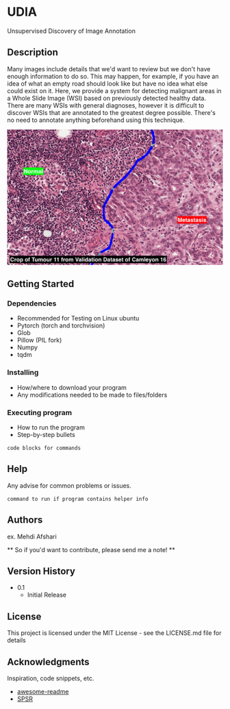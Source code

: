 # UDIA
Unsupervised Discovery of Image Annotation

## Description

Many images include details that we'd want to review but we don't have enough information to do so. This may happen, for example, if you have an idea of what an empty road should look like but have no idea what else could exist on it. Here, we provide a system for detecting malignant areas in a Whole Slide Image (WSI) based on previously detected healthy data. There are many WSIs with general diagnoses, however it is difficult to discover WSIs that are annotated to the greatest degree possible. There's no need to annotate anything beforehand using this technique.

![alt text](https://github.com/m-afshari/UDIA/blob/main/SamplePatch.png?raw=true)


## Getting Started



### Dependencies

* Recommended for Testing on Linux ubuntu
* Pytorch (torch and torchvision)
* Glob
* Pillow (PIL fork)
* Numpy
* tqdm

### Installing

* How/where to download your program
* Any modifications needed to be made to files/folders

### Executing program

* How to run the program
* Step-by-step bullets
```
code blocks for commands
```

## Help

Any advise for common problems or issues.
```
command to run if program contains helper info
```

## Authors

ex. Mehdi Afshari

** So if you'd want to contribute, please send me a note! **

## Version History

* 0.1
    * Initial Release

## License

This project is licensed under the MIT License - see the LICENSE.md file for details

## Acknowledgments

Inspiration, code snippets, etc.

* [awesome-readme](https://github.com/matiassingers/awesome-readme)
* [SPSR](https://github.com/Maclory/SPSR)

